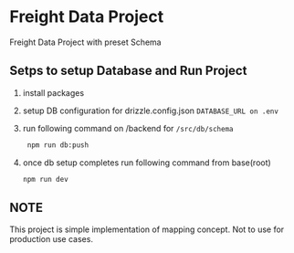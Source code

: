 # Freight Data Project

Freight Data Project with preset Schema

## Setps to setup Database and Run Project

1. install packages
2. setup DB configuration for drizzle.config.json `DATABASE_URL on .env`
3. run following command on /backend for `/src/db/schema`

   ```sh
    npm run db:push
   ```

4. once db setup completes run following command from base(root)

    ```sh
    npm run dev
    ```
## NOTE 
This project is simple implementation of mapping concept. Not to use for production use cases.
